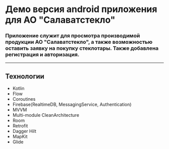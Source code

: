 # Демо версия android приложения для АО "Салаватстекло"
### Приложение служит для просмотра производимой продукции АО "Салаватстекло", а также возможностью оставить заявку на покупку стеклотары. Также добавлена регистрация и авторизация.
---
## Технологии
- Kotlin
- Flow
- Coroutines
- Firebase(RealtimeDB, MessagingService, Authentication)
- MVVM
- Multi-module CleanArchitecture
- Room
- Retrofit
- Dagger Hilt
- MapKit
- Glide
